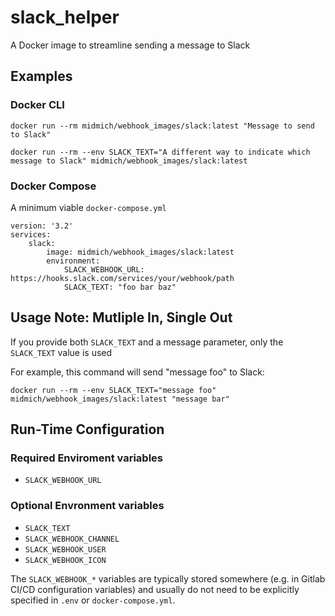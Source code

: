 # slack_helper
A Docker image to streamline sending a message to Slack

## Examples

### Docker CLI

```
docker run --rm midmich/webhook_images/slack:latest "Message to send to Slack"
```

```
docker run --rm --env SLACK_TEXT="A different way to indicate which message to Slack" midmich/webhook_images/slack:latest
```

### Docker Compose

A minimum viable `docker-compose.yml`

```
version: '3.2'
services:
    slack:
        image: midmich/webhook_images/slack:latest
        environment:
            SLACK_WEBHOOK_URL: https://hooks.slack.com/services/your/webhook/path
            SLACK_TEXT: "foo bar baz"
```

## Usage Note: Mutliple In, Single Out

If you provide both `SLACK_TEXT` and a message parameter, only the `SLACK_TEXT` value is used

For example, this command will send "message foo" to Slack:
```
docker run --rm --env SLACK_TEXT="message foo" midmich/webhook_images/slack:latest "message bar"
```

## Run-Time Configuration

### Required Enviroment variables

* `SLACK_WEBHOOK_URL`

### Optional Envronment variables
* `SLACK_TEXT`
* `SLACK_WEBHOOK_CHANNEL`
* `SLACK_WEBHOOK_USER`
* `SLACK_WEBHOOK_ICON`

The `SLACK_WEBHOOK_*` variables are typically stored somewhere (e.g. in Gitlab CI/CD configuration variables) and usually do not need to be explicitly specified in `.env` or `docker-compose.yml`.
